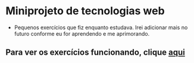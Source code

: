 # Miniprojeto de tecnologias web
- Pequenos exercícios que fiz enquanto estudava. Irei adicionar mais no futuro conforme eu for aprendendo e me aprimorando.
 
 ## Para ver os exercícios funcionando, clique [aqui](https://arthurcorrea.github.io/miniprojeto-web/home)

